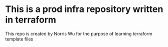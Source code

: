 # This is a prod infra repository written in terraform

This repo is created by Norris Wu for the purpose of learning terraform template files
